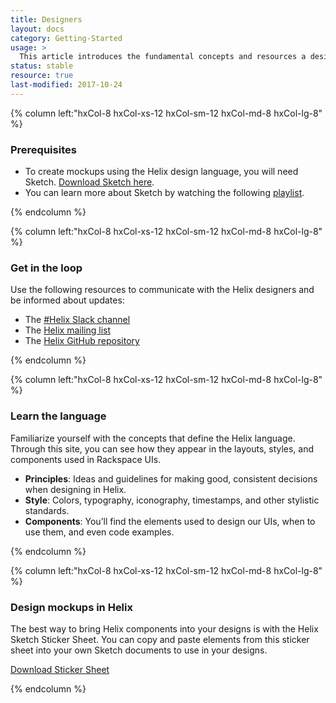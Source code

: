 ```yaml
---
title: Designers
layout: docs
category: Getting-Started
usage: >
  This article introduces the fundamental concepts and resources a designer can expect to find on the Helix website, as well as the best channels for contacting and collaborating with the Helix team.
status: stable
resource: true
last-modified: 2017-10-24
---
```




<section class="static-section" markdown="1">
<div class="hxRow" markdown="1">

{% column left:"hxCol-8 hxCol-xs-12 hxCol-sm-12 hxCol-md-8 hxCol-lg-8" %}

### Prerequisites

- To create mockups using the Helix design language, you will need Sketch. [Download Sketch here](http://www.sketchapp.com).
- You can learn more about Sketch by watching the following [playlist](https://www.youtube.com/watch?v=cEplnCnZuDM&list=PLWlUJU11tp4fEXI8deWhBQAHDv9R23WHB).

{% endcolumn %}

</div>
</section>

<section class="static-section" markdown="1">
<div class="hxRow" markdown="1">

{% column left:"hxCol-8 hxCol-xs-12 hxCol-sm-12 hxCol-md-8 hxCol-lg-8" %}

### Get in the loop

Use the following resources to communicate with the Helix designers and be informed about updates:

- The [#Helix Slack channel](https://rackspace.slack.com/messages/#helix)
- The [Helix mailing list](mailto:helix@rackspace.com)
- The [Helix GitHub repository](https://github.com/rackerlabs/design-system)

{% endcolumn %}

</div>
</section>

<section class="static-section" markdown="1">
<div class="hxRow" markdown="1">

{% column left:"hxCol-8 hxCol-xs-12 hxCol-sm-12 hxCol-md-8 hxCol-lg-8" %}

### Learn the language

Familiarize yourself with the concepts that define the Helix language. Through this site, you can see how they appear in the layouts, styles, and components used in Rackspace UIs. 

- **Principles**: Ideas and guidelines for making good, consistent decisions when designing in Helix.
- **Style**: Colors, typography, iconography, timestamps, and other stylistic standards.
- **Components**: You’ll find the elements used to design our UIs, when to use them, and even code examples.

{% endcolumn %}

</div>
</section>

<section class="static-section" markdown="1">
<div class="hxRow" markdown="1">

{% column left:"hxCol-8 hxCol-xs-12 hxCol-sm-12 hxCol-md-8 hxCol-lg-8" %}

### Design mockups in Helix

The best way to bring Helix components into your designs is with the Helix Sketch Sticker Sheet. You can copy and paste elements from this sticker sheet into your own Sketch documents to use in your designs.

<a class="hxBtn hxBtn--primary" id="link" href="http://c1ee333499ed5f44e56a-fa12562cfe810d69bedcc36a0ac289ef.r55.cf1.rackcdn.com/sketch/helix_stickersheet_v0.1.sketch">Download Sticker Sheet</a>

{% endcolumn %}

</div>
</section>

